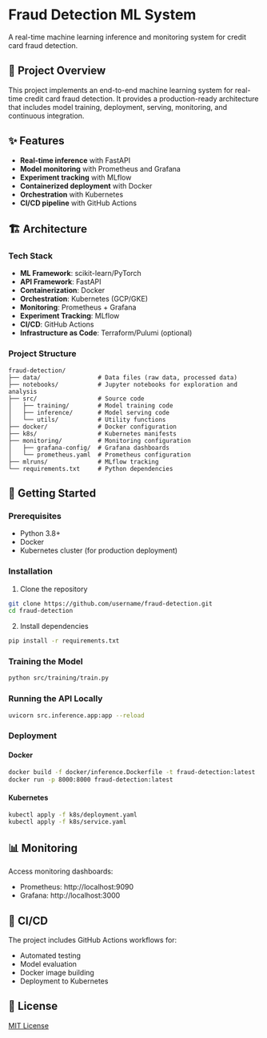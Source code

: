 # Fraud Detection ML System

A real-time machine learning inference and monitoring system for credit card fraud detection.

## 🧠 Project Overview

This project implements an end-to-end machine learning system for real-time credit card fraud detection. It provides a production-ready architecture that includes model training, deployment, serving, monitoring, and continuous integration.

## ✨ Features

- **Real-time inference** with FastAPI
- **Model monitoring** with Prometheus and Grafana
- **Experiment tracking** with MLflow
- **Containerized deployment** with Docker
- **Orchestration** with Kubernetes
- **CI/CD pipeline** with GitHub Actions

## 🏗️ Architecture

### Tech Stack

- **ML Framework**: scikit-learn/PyTorch
- **API Framework**: FastAPI
- **Containerization**: Docker
- **Orchestration**: Kubernetes (GCP/GKE)
- **Monitoring**: Prometheus + Grafana
- **Experiment Tracking**: MLflow
- **CI/CD**: GitHub Actions
- **Infrastructure as Code**: Terraform/Pulumi (optional)

### Project Structure

```
fraud-detection/
├── data/                # Data files (raw data, processed data)
├── notebooks/           # Jupyter notebooks for exploration and analysis
├── src/                 # Source code
│   ├── training/        # Model training code
│   ├── inference/       # Model serving code
│   └── utils/           # Utility functions
├── docker/              # Docker configuration
├── k8s/                 # Kubernetes manifests
├── monitoring/          # Monitoring configuration
│   ├── grafana-config/  # Grafana dashboards
│   └── prometheus.yaml  # Prometheus configuration
├── mlruns/              # MLflow tracking
└── requirements.txt     # Python dependencies
```

## 🚀 Getting Started

### Prerequisites

- Python 3.8+
- Docker
- Kubernetes cluster (for production deployment)

### Installation

1. Clone the repository

```bash
git clone https://github.com/username/fraud-detection.git
cd fraud-detection
```

2. Install dependencies

```bash
pip install -r requirements.txt
```

### Training the Model

```bash
python src/training/train.py
```

### Running the API Locally

```bash
uvicorn src.inference.app:app --reload
```

### Deployment

#### Docker

```bash
docker build -f docker/inference.Dockerfile -t fraud-detection:latest .
docker run -p 8000:8000 fraud-detection:latest
```

#### Kubernetes

```bash
kubectl apply -f k8s/deployment.yaml
kubectl apply -f k8s/service.yaml
```

## 📊 Monitoring

Access monitoring dashboards:

- Prometheus: http://localhost:9090
- Grafana: http://localhost:3000

## 🔄 CI/CD

The project includes GitHub Actions workflows for:

- Automated testing
- Model evaluation
- Docker image building
- Deployment to Kubernetes

## 📝 License

[MIT License](LICENSE)
